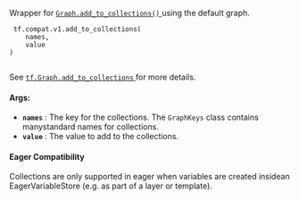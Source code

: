 Wrapper for [ `Graph.add_to_collections()` ](/api_docs/python/tf/Graph#add_to_collections) using the default graph.

```
 tf.compat.v1.add_to_collections(
    names,
    value
)
 
```

See [ `tf.Graph.add_to_collections` ](https://tensorflow.google.cn/api_docs/python/tf/Graph#add_to_collections)for more details.

#### Args:
- **`names`** : The key for the collections. The  `GraphKeys`  class contains manystandard names for collections.
- **`value`** : The value to add to the collections.


#### Eager Compatibility
Collections are only supported in eager when variables are created insidean EagerVariableStore (e.g. as part of a layer or template).

